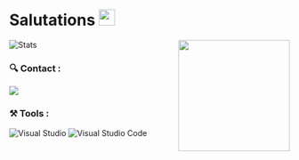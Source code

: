 # Salutations <img src="https://github.com/TheDudeThatCode/TheDudeThatCode/blob/master/Assets/Hi.gif" width="29px">

<img align='right' src='https://user-images.githubusercontent.com/5713670/87202985-820dcb80-c2b6-11ea-9f56-7ec461c497c3.gif' width='200'>

![Stats](https://github-readme-stats.vercel.app/api?username=VinceGusmini&show_icons=true&count_private=true&theme=chartreuse-dark&hide=stars)
  
<h3>🔍 Contact :</h3>
<p>
  <a href="https://www.codingame.com/profile/7117c20a016582dd9bcc144e66509b338303603" target="blank"><img src="https://avatars.githubusercontent.com/u/6946974?s=28&v=4"/></a>
</p>

<h3>⚒ Tools :</h3>
<p>
  <a target="_blank"><img alt="Visual Studio" src="https://img.shields.io/badge/Visual%20Studio-%2312100E.svg?logo=visual-studio&style=for-the-badge&logoColor=purple"/></a> 
  <a target="_blank"><img alt="Visual Studio Code" src="https://img.shields.io/badge/Visual%20Studio%20Code-%2312100E.svg?logo=visual-studio-code&style=for-the-badge&logoColor=blue"/></a> 
</p>
